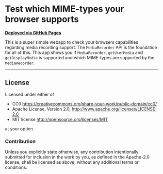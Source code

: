 # Test which MIME-types your browser supports

[**Deployed via GitHub Pages**](https://lukaskalbertodt.github.io/mime-test/)

This is a super simple webapp to check your browsers capabilities regarding media recording support.
The `MediaRecorder` API is the foundation for all of this.
This app shows you if `MediaRecorder`, `getUserMedia` and `getDisplayMedia` is supported and which MIME-types are supported by the `MediaRecorder`.

---

## License

Licensed under either of

 * CC0 https://creativecommons.org/share-your-work/public-domain/cc0/
 * Apache License, Version 2.0, http://www.apache.org/licenses/LICENSE-2.0
 * MIT license http://opensource.org/licenses/MIT

at your option.

### Contribution

Unless you explicitly state otherwise, any contribution intentionally submitted
for inclusion in the work by you, as defined in the Apache-2.0 license, shall
be licensed as above, without any additional terms or conditions.
